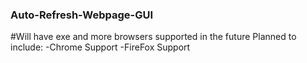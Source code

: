 ### Auto-Refresh-Webpage-GUI
#Will have exe and more browsers supported in the future
Planned to include:
-Chrome Support
-FireFox Support
